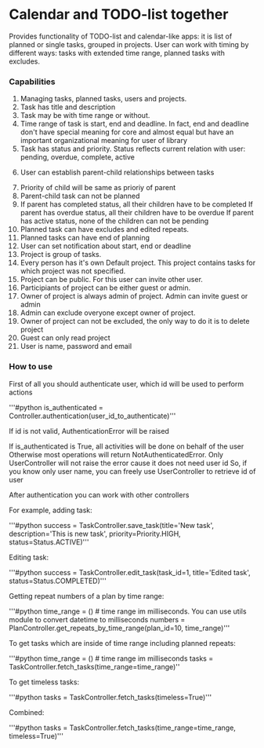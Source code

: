 # Calendar and TODO-list together

Provides functionality of TODO-list and calendar-like apps: it is list of planned or single tasks, grouped in projects. User can work with timing by different ways: tasks with extended time range, planned tasks with excludes.

### Capabilities

1. Managing tasks, planned tasks, users and projects.
2. Task has title and description
3. Task may be with time range or without.
4. Time range of task is start, end and deadline. In fact, end and deadline don't have special meaning for core and almost equal but have an important organizational meaning for user of library
5. Task has status and priority. Status reflects current relation with user:
pending, overdue, complete, active
6) User can establish parent-child relationships between tasks
7. Priority of child will be same as prioriy of parent
8. Parent-child task can not be planned
9. If parent has completed status, all their children have to be completed
If parent has overdue status, all their children have to be overdue
If parent has active status, none of the children can not be pending
10. Planned task can have excludes and edited repeats. 
11. Planned tasks can have end of planning
12. User can set notification about start, end or deadline
13. Project is group of tasks.
14. Every person has it's own Default project. This project contains tasks for which project was not specified. 
15. Project can be public. For this user can invite other user. 
16. Participiants of project can be either guest or admin.
17. Owner of project is always admin of project. Admin can invite guest or admin
18. Admin can exclude overyone except owner of project. 
19. Owner of project can not be excluded, the only way to do it is to delete project
20. Guest can only read project
21. User is name, password and email

### How to use

First of all you should authenticate user, which id will be used to perform actions

'''#python
is_authenticated = Controller.authentication(user_id_to_authenticate)'''

If id is not valid, AuthenticationError will be raised

If is_authenticated is True, all activities will be done on behalf of the user
Otherwise most operations will return NotAuthenticatedError. 
Only UserController will not raise the error cause it does not need user id
So, if you know only user name, you can freely use UserController 
to retrieve id of user

After authentication you can work with other controllers

For example, adding task:

'''#python
success = TaskController.save_task(title='New task', description='This is new task', priority=Priority.HIGH, status=Status.ACTIVE)'''

Editing task:

'''#python
success = TaskController.edit_task(task_id=1, title='Edited task', status=Status.COMPLETED)'''

Getting repeat numbers of a plan by time range:

'''#python
time_range = () # time range im milliseconds. You can use utils module to convert datetime to milliseconds
numbers = PlanController.get_repeats_by_time_range(plan_id=10, time_range)'''

To get tasks which are inside of time range including planned repeats:

'''#python
time_range = () # time range im milliseconds
tasks = TaskController.fetch_tasks(time_range=time_range)''

To get timeless tasks:

'''#python
tasks = TaskController.fetch_tasks(timeless=True)'''

Combined:

'''#python
tasks = TaskController.fetch_tasks(time_range=time_range, timeless=True)'''